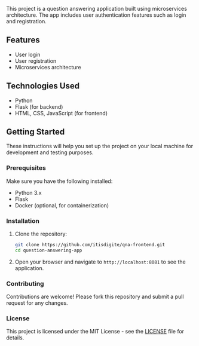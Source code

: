This project is a question answering application built using microservices architecture. The app includes user authentication features such as login and registration.


## Features

- User login
- User registration
- Microservices architecture

## Technologies Used

- Python
- Flask (for backend)
- HTML, CSS, JavaScript (for frontend)

## Getting Started

These instructions will help you set up the project on your local machine for development and testing purposes.

### Prerequisites

Make sure you have the following installed:

- Python 3.x
- Flask
- Docker (optional, for containerization)

### Installation

1. Clone the repository:
    ```sh
    git clone https://github.com/itisdigite/qna-frontend.git
    cd question-answering-app
    ```

2. Open your browser and navigate to `http://localhost:8081` to see the application.


### Contributing

Contributions are welcome! Please fork this repository and submit a pull request for any changes.

### License

This project is licensed under the MIT License - see the [LICENSE](LICENSE) file for details.